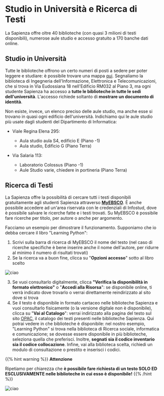 # Studio in Università e Ricerca di Testi

La Sapienza offre oltre 40 biblioteche (con quasi 3 milioni di testi disponibili), numerose aule studio e accesso gratuito a 170 banche dati online.

## Studio in Università

Tutte le biblioteche offrono un certo numeri di posti a sedere per poter leggere e studiare: è possibile trovare una mappa [qui](https://opac.uniroma1.it/SebinaOpacRMS/article/biblioteche-sapienza/biblioteche). Segnaliamo la biblioteca di Ingegneria dell'Informazione, Elettronica e Telecomunicazioni, che si trova in Via Eudossiana 18 nell'Edificio RM032 al Piano 3, ma ogni studente Sapienza ha accesso a **tutte le biblioteche in tutte le sedi dell'università**. L'accesso richiede soltanto di **mostrare un documento di identità**.

Non esiste, invece, un elenco preciso delle aule studio, ma anche esse si trovano in quasi ogni edificio dell'università. Indichiamo qui le aule studio più usate dagli studenti del Dipartimento di Informatica:
* Viale Regina Elena 295:
   * Aula studio aula S4, edificio E (Piano -1)
   * Aula studio, Edificio G (Piano Terra)

* Via Salaria 113:
   * Laboratorio Colossus (Piano -1)
   * Aule Studio varie, chiedere in portineria (Piano Terra)

## Ricerca di Testi

La Sapienza offre la possibilità di cercare tutti i testi disponibili gratuitamente agli studenti Sapienza attraverso [**MyEBSCO**](https://research.ebsco.com/c/2j64g6/search). È anche possibile accedere ad un'area riservata con le credenziali di Infostud, dove è possibile salvare le ricerche fatte e i testi trovati. Su MyEBSCO è possibile fare ricerche per titolo, per autore o anche per argomento.

Facciamo un esempio per dimostrare il funzionamento.
Supponiamo che io debba cercare il libro "Learning Python":
1. Scrivi sulla barra di ricerca di MyEBSCO il nome del testo (nel caso di ricerche specifiche è bene inserire anche il nome dell'autore, per ridurre al minimo il numero di risultati trovati)
2. Se la ricerca va a buon fine, clicca su "**Opzioni accesso**" sotto al libro scelto

![ciao](https://i.imgur.com/vXip7re.png)

3. Se vuoi consultarlo digitalmente, clicca **"Verifica la disponibilità in formato elettronico"** o "**Accedi alla Risorsa**": se disponibile online, ti verrà indicato dove trovarlo o verrai direttamente reindirizzato al sito dove si trova
4. Se il testo è disponibile in formato cartaceo nelle biblioteche Sapienza e vuoi consultarlo fisicamente (o la versione digitale non è disponibile), clicca su "**Vai al Catalogo**": verrai indirizzato alla pagina del testo sul sito [OPAC](https://opac.uniroma1.it/SebinaOpacRMS/.do), il catalogo dei testi presenti nelle biblioteche Sapienza. Qui potrai vedere in che biblioteche è disponibile: nel nostro esempio, "Learning Python" si trova nella biblioteca di Ricerca sociale, informatica e comunicazione; se dovesse essere disponibile in più biblioteche, seleziona quella che preferisci. Inoltre, **segnati sia il codice inventario sia il codice collocazione**. Infine, vai alla biblioteca scelta, richiedi un modulo di consultazione o prestito e inserisci i codici.

{{% hint warning %}}
<i class="fa-solid fa-triangle-exclamation" style="color: #FFD43B;"></i> **Attenzione**

Ripetiamo per chiarezza che **è possibile fare richiesta di un testo SOLO ED ESCLUSIVAMENTE nelle biblioteche in cui esso è disponibile!**
{{% /hint %}}

![ciao](https://i.imgur.com/Rbwdziu)
